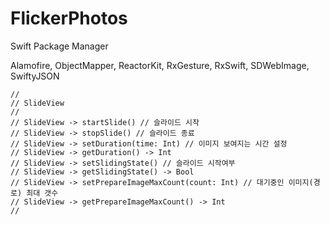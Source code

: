 # FlickerPhotos

Swift Package Manager

Alamofire,
ObjectMapper,
ReactorKit,
RxGesture,
RxSwift,
SDWebImage,
SwiftyJSON


    //
    // SlideView
    //
    // SlideView -> startSlide() // 슬라이드 시작
    // SlideView -> stopSlide() // 슬라이드 종료
    // SlideView -> setDuration(time: Int) // 이미지 보여지는 시간 설정
    // SlideView -> getDuration() -> Int 
    // SlideView -> setSlidingState() // 슬라이드 시작여부
    // SlideView -> getSlidingState() -> Bool
    // SlideView -> setPrepareImageMaxCount(count: Int) // 대기중인 이미지(경로) 최대 갯수    
    // SlideView -> getPrepareImageMaxCount() -> Int
    //
